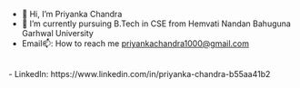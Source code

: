 


- 👋 Hi, I’m Priyanka Chandra 
- 🌱 I’m currently pursuing B.Tech in CSE
                 from 
     Hemvati Nandan Bahuguna Garhwal University
- Email📫: How to reach me priyankachandra1000@gmail.com
<Br>
- LinkedIn: https://www.linkedin.com/in/priyanka-chandra-b55aa41b2
